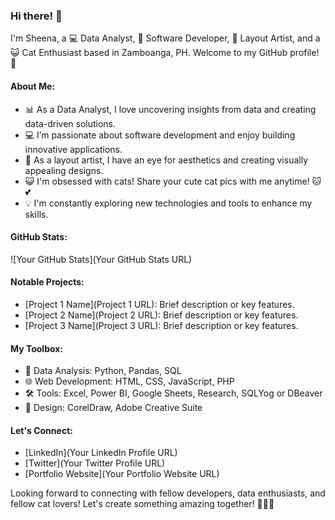 ### Hi there! 👋

I'm Sheena, a 💻 Data Analyst, 🚀 Software Developer, 🎨 Layout Artist, and a 😺 Cat Enthusiast based in Zamboanga, PH. Welcome to my GitHub profile! 🌟

#### About Me:

- 📊 As a Data Analyst, I love uncovering insights from data and creating data-driven solutions.
- 💻 I’m passionate about software development and enjoy building innovative applications.
- 🎨 As a layout artist, I have an eye for aesthetics and creating visually appealing designs.
- 😺 I'm obsessed with cats! Share your cute cat pics with me anytime! 🐱💕
- 💡 I'm constantly exploring new technologies and tools to enhance my skills.

#### GitHub Stats:

![Your GitHub Stats](Your GitHub Stats URL)

#### Notable Projects:

- [Project 1 Name](Project 1 URL): Brief description or key features.
- [Project 2 Name](Project 2 URL): Brief description or key features.
- [Project 3 Name](Project 3 URL): Brief description or key features.

#### My Toolbox:

- 💼 Data Analysis: Python, Pandas, SQL
- 🌐 Web Development: HTML, CSS, JavaScript, PHP
- 🛠️ Tools: Excel, Power BI, Google Sheets, Research, SQLYog or DBeaver
- 🎨 Design: CorelDraw, Adobe Creative Suite

#### Let's Connect:

- [LinkedIn](Your LinkedIn Profile URL)
- [Twitter](Your Twitter Profile URL)
- [Portfolio Website](Your Portfolio Website URL)

Looking forward to connecting with fellow developers, data enthusiasts, and fellow cat lovers! Let's create something amazing together! 🚀✨😸

